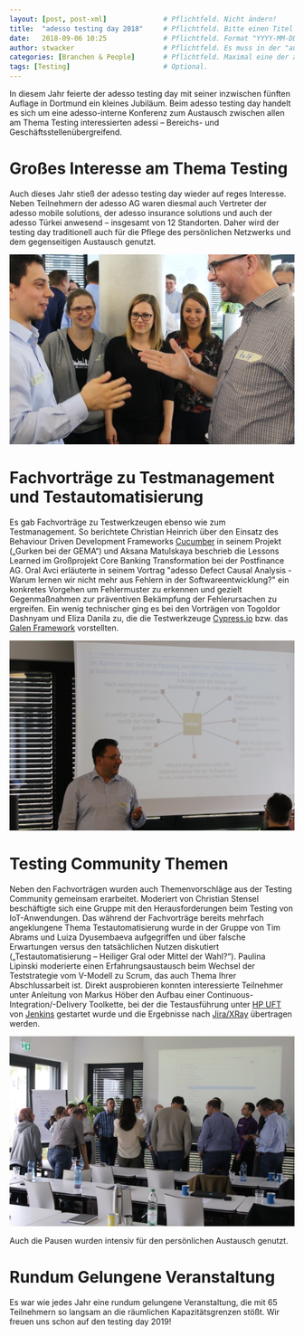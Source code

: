 ```yaml
---
layout: [post, post-xml]              # Pflichtfeld. Nicht ändern!
title:  "adesso testing day 2018"     # Pflichtfeld. Bitte einen Titel für den Blog Post angeben.
date:   2018-09-06 10:25              # Pflichtfeld. Format "YYYY-MM-DD HH:MM". Muss für Veröffentlichung in der Vergangenheit liegen. (Für Preview egal)
author: stwacker                      # Pflichtfeld. Es muss in der "authors.yml" einen Eintrag mit diesem Namen geben.
categories: [Branchen & People]       # Pflichtfeld. Maximal eine der angegebenen Kategorien verwenden.
tags: [Testing]                       # Optional.
---
```



In diesem Jahr feierte der adesso testing day mit seiner inzwischen fünften Auflage in Dortmund ein kleines Jubiläum. Beim adesso testing day handelt es sich um eine adesso-interne Konferenz zum Austausch zwischen allen am Thema Testing interessierten adessi – Bereichs- und Geschäftsstellenübergreifend. 


# Großes Interesse am Thema Testing

Auch dieses Jahr stieß der adesso testing day wieder auf reges Interesse. Neben Teilnehmern der adesso AG waren diesmal auch Vertreter der adesso mobile solutions, der adesso insurance solutions und auch der adesso Türkei anwesend – insgesamt von 12 Standorten. 
Daher wird der testing day traditionell auch für die Pflege des persönlichen Netzwerks und dem gegenseitigen Austausch genutzt. 

![Networking auf dem Testing Day](/assets/images/posts/adesso-testing-day-2018/1805407.jpg)


# Fachvorträge zu Testmanagement und Testautomatisierung

Es gab Fachvorträge zu Testwerkzeugen ebenso wie zum Testmanagement. So berichtete Christian Heinrich über den Einsatz des Behaviour Driven Development Frameworks [Cucumber](https://cucumber.io/) in seinem Projekt („Gurken bei der GEMA“) und Aksana Matulskaya beschrieb die Lessons Learned im Großprojekt Core Banking Transformation bei der Postfinance AG. Oral Avci erläuterte in seinem Vortrag "adesso Defect Causal Analysis - Warum lernen wir nicht mehr aus Fehlern in der Softwareentwicklung?" ein konkretes Vorgehen um Fehlermuster zu erkennen und gezielt Gegenmaßnahmen zur präventiven Bekämpfung der Fehlerursachen zu ergreifen.
Ein wenig technischer ging es bei den Vorträgen von Togoldor Dashnyam und Eliza Danila zu, die die Testwerkzeuge [Cypress.io](https://www.cypress.io/) bzw. das [Galen Framework](http://galenframework.com/) vorstellten. 

![Fachvortrag von Oral Avci](/assets/images/posts/adesso-testing-day-2018/1805420.jpg)


# Testing Community Themen

Neben den Fachvorträgen wurden auch Themenvorschläge aus der Testing Community gemeinsam erarbeitet. Moderiert von Christian Stensel beschäftigte sich eine Gruppe mit den Herausforderungen beim Testing von IoT-Anwendungen. Das während der Fachvorträge bereits mehrfach angeklungene Thema Testautomatisierung wurde in der Gruppe von Tim Abrams und Luiza Dyusembaeva aufgegriffen und über falsche Erwartungen versus den tatsächlichen Nutzen diskutiert („Testautomatisierung – Heiliger Gral oder Mittel der Wahl?“). Paulina Lipinski moderierte einen Erfahrungsaustausch beim Wechsel der Teststrategie vom V-Modell zu Scrum, das auch Thema Ihrer Abschlussarbeit ist. Direkt ausprobieren konnten interessierte Teilnehmer unter Anleitung von Markus Höber den Aufbau einer Continuous-Integration/-Delivery Toolkette, bei der die Testausführung unter [HP UFT](https://software.microfocus.com/de-de/products/unified-functional-automated-testing/overview) von [Jenkins](https://jenkins.io/) gestartet wurde und die Ergebnisse nach [Jira/XRay](https://www.getxray.app/) übertragen werden.

![Diskussion auf dem Testing Day](/assets/images/posts/adesso-testing-day-2018/1805456.jpg)

Auch die Pausen wurden intensiv für den persönlichen Austausch genutzt.


# Rundum Gelungene Veranstaltung

Es war wie jedes Jahr eine rundum gelungene Veranstaltung, die mit 65 Teilnehmern so langsam an die räumlichen Kapazitätsgrenzen stößt. 
Wir freuen uns schon auf den testing day 2019!
